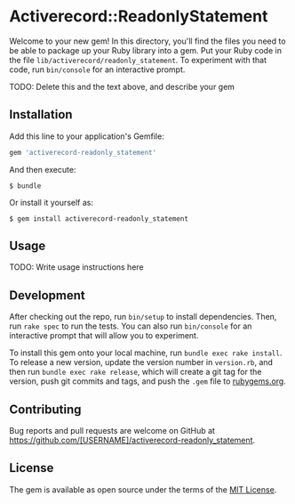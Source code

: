 # Activerecord::ReadonlyStatement

Welcome to your new gem! In this directory, you'll find the files you need to be able to package up your Ruby library into a gem. Put your Ruby code in the file `lib/activerecord/readonly_statement`. To experiment with that code, run `bin/console` for an interactive prompt.

TODO: Delete this and the text above, and describe your gem

## Installation

Add this line to your application's Gemfile:

```ruby
gem 'activerecord-readonly_statement'
```

And then execute:

    $ bundle

Or install it yourself as:

    $ gem install activerecord-readonly_statement

## Usage

TODO: Write usage instructions here

## Development

After checking out the repo, run `bin/setup` to install dependencies. Then, run `rake spec` to run the tests. You can also run `bin/console` for an interactive prompt that will allow you to experiment.

To install this gem onto your local machine, run `bundle exec rake install`. To release a new version, update the version number in `version.rb`, and then run `bundle exec rake release`, which will create a git tag for the version, push git commits and tags, and push the `.gem` file to [rubygems.org](https://rubygems.org).

## Contributing

Bug reports and pull requests are welcome on GitHub at https://github.com/[USERNAME]/activerecord-readonly_statement.

## License

The gem is available as open source under the terms of the [MIT License](https://opensource.org/licenses/MIT).
